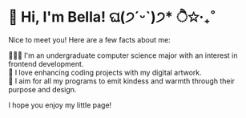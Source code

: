 # 🌷 Hi, I'm Bella! ଘ(੭ˊᵕˋ)੭* ੈ✩‧₊˚

Nice to meet you! Here are a few facts about me:

👩🏻‍💻 I'm an undergraduate computer science major with an interest in frontend development.  
🎨 I love enhancing coding projects with my digital artwork.  
🫶 I aim for all my programs to emit kindess and warmth through their purpose and design.  


I hope you enjoy my little page!
